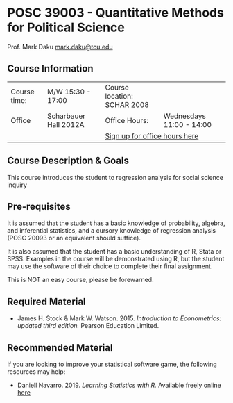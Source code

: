 # POSC 39003 - Quantitative Methods for Political Science
Prof. Mark Daku [mark.daku@tcu.edu](mailto:mark.daku@tcu.edu)

## Course Information

<table>
  <tr><td>Course time:</td> <td>M/W 15:30 - 17:00 </td><td>Course location: SCHAR 2008</td><td></td></tr>
  <tr><td>Office</td><td>Scharbauer Hall 2012A </td><td>Office Hours:</td><td>Wednesdays 11:00 - 14:00</td></tr>
  <tr><td colspan=2>&nbsp;</td><td colspan=2><a href="http://www.calendly.com/markdaku" target="_BLANK">Sign up for office hours here</a></td></tr>
</table>

## Course Description & Goals

This course introduces the student to regression analysis for social science inquiry

## Pre-requisites

It is assumed that the student has a basic knowledge of probability, algebra, and inferential statistics, and a cursory knowledge of regression analysis (POSC 20093 or an equivalent should suffice).  

It is also assumed that the student has a basic understanding of R, Stata or SPSS.  Examples in the course will be demonstrated using R, but the student may use the software of their choice to complete their final assignment.

This is NOT an easy course, please be forewarned. 

## Required Material

* James H. Stock & Mark W. Watson. 2015. _Introduction to Econometrics: updated third edition._ Pearson Education Limited.
 
## Recommended Material

If you are looking to improve your statistical software game, the following resources may help:
* Daniell Navarro. 2019. _Learning Statistics with R._ Available freely online <a href="https://learningstatisticswithr.com/" target="_BLANK">here</a>

